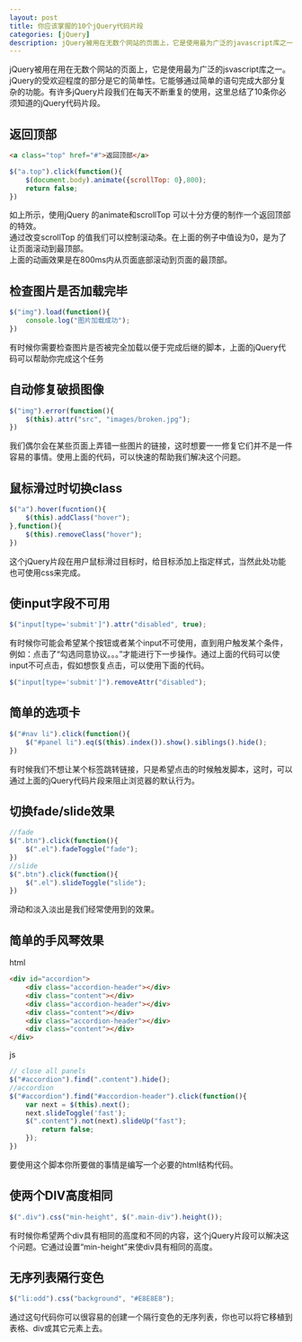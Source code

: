 ```yaml
---
layout: post
title: 你应该掌握的10个jQuery代码片段
categories: [jQuery]
description: jQuery被用在无数个网站的页面上，它是使用最为广泛的javascript库之一。jQuery的受欢迎程度的部分是它的简单性。它能够通过简单的语句完成大部分复杂的工作。有许多jQuery片段我们在每天不断重复的使用，这里总结了10条你必须知道的jQuery代码片段。
---
```


jQuery被用在用在无数个网站的页面上，它是使用最为广泛的jsvascript库之一。jQuery的受欢迎程度的部分是它的简单性。它能够通过简单的语句完成大部分复杂的功能。有许多jQuery片段我们在每天不断重复的使用，这里总结了10条你必须知道的jQuery代码片段。
## 返回顶部
```html
<a class="top" href="#">返回顶部</a>
```
```javascript
$("a.top").click(function(){
    $(document.body).animate({scrollTop: 0},800);
    return false;
})
```
如上所示，使用jQuery 的animate和scrollTop 可以十分方便的制作一个返回顶部的特效。<br>
通过改变scrollTop 的值我们可以控制滚动条。在上面的例子中值设为0，是为了让页面滚动到最顶部。<br>
上面的动画效果是在800ms内从页面底部滚动到页面的最顶部。

## 检查图片是否加载完毕
```javascript
$("img").load(function(){
    console.log("图片加载成功");
})
```
有时候你需要检查图片是否被完全加载以便于完成后继的脚本，上面的jQuery代码可以帮助你完成这个任务

## 自动修复破损图像
```javascript
$("img").error(function(){
    $(this).attr("src", "images/broken.jpg");
})
```
我们偶尔会在某些页面上弄错一些图片的链接，这时想要一一修复它们并不是一件容易的事情。使用上面的代码，可以快速的帮助我们解决这个问题。<br>

## 鼠标滑过时切换class
```javascript
$("a").hover(fucntion(){
    $(this).addClass("hover");
},function(){
    $(this).removeClass("hover");
})
```
这个jQuery片段在用户鼠标滑过目标时，给目标添加上指定样式，当然此处功能也可使用css来完成。

## 使input字段不可用
```javascript
$("input[type='submit']").attr("disabled", true);
```
有时候你可能会希望某个按钮或者某个input不可使用，直到用户触发某个条件，例如：点击了“勾选同意协议。。。”才能进行下一步操作。通过上面的代码可以使input不可点击，假如想恢复点击，可以使用下面的代码。
```javascript
$("input[type='submit']").removeAttr("disabled");
```

## 简单的选项卡
```javascript
$("#nav li").click(function(){
    $("#panel li").eq($(this).index()).show().siblings().hide();
})
```
有时候我们不想让某个标签跳转链接，只是希望点击的时候触发脚本，这时，可以通过上面的jQuery代码片段来阻止浏览器的默认行为。

## 切换fade/slide效果
```javascript
//fade
$(".btn").click(function(){
    $(".el").fadeToggle("fade");
})
//slide
$(".btn").click(function(){
    $(".el").slideToggle("slide");
})
```
滑动和淡入淡出是我们经常使用到的效果。

## 简单的手风琴效果
html
```html
<div id="accordion">
    <div class="accordion-header"></div>
    <div class="content"></div>
    <div class="accordion-header"></div>
    <div class="content"></div>
    <div class="accordion-header"></div>
    <div class="content"></div>
</div>
```
js
```javascript
// close all panels
$("#accordion").find(".content").hide();
//accordion
$("#accordion").find("#accordion-header").click(function(){
    var next = $(this).next();
    next.slideToggle('fast');
    $(".content").not(next).slideUp("fast");
        return false;
    });   
})
```
要使用这个脚本你所要做的事情是编写一个必要的html结构代码。

## 使两个DIV高度相同
```javascript
$(".div").css("min-height", $(".main-div").height());
```
有时候你希望两个div具有相同的高度和不同的内容，这个jQuery片段可以解决这个问题。它通过设置“min-height”来使div具有相同的高度。

## 无序列表隔行变色
```javascript
$("li:odd").css("background", "#E8E8E8"); 
```
通过这句代码你可以很容易的创建一个隔行变色的无序列表，你也可以将它移植到表格、div或其它元素上去。

